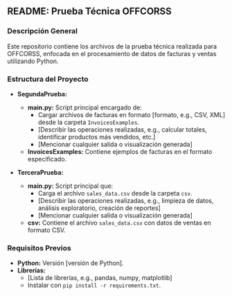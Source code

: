 ## README: Prueba Técnica OFFCORSS

### Descripción General

Este repositorio contiene los archivos de la prueba técnica realizada para OFFCORSS, enfocada en el procesamiento de datos de facturas y ventas utilizando Python.

### Estructura del Proyecto

* **SegundaPrueba:**
  * **main.py:** Script principal encargado de:
    * Cargar archivos de facturas en formato [formato, e.g., CSV, XML] desde la carpeta `InvoicesExamples`.
    * [Describir las operaciones realizadas, e.g., calcular totales, identificar productos más vendidos, etc.]
    * [Mencionar cualquier salida o visualización generada]
  * **InvoicesExamples:** Contiene ejemplos de facturas en el formato especificado.

* **TerceraPrueba:**
  * **main.py:** Script principal que:
    * Carga el archivo `sales_data.csv` desde la carpeta `csv`.
    * [Describir las operaciones realizadas, e.g., limpieza de datos, análisis exploratorio, creación de reportes]
    * [Mencionar cualquier salida o visualización generada]
  * **csv:** Contiene el archivo `sales_data.csv` con datos de ventas en formato CSV.

### Requisitos Previos

* **Python:** Versión [versión de Python].
* **Librerías:**
  * [Lista de librerías, e.g., pandas, numpy, matplotlib]
  * Instalar con `pip install -r requirements.txt`.


